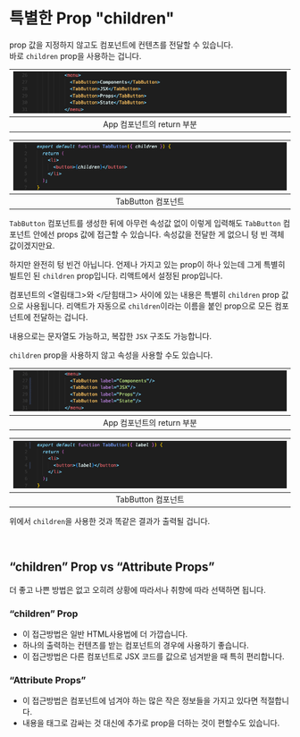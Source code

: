 # 특별한 Prop "children"
prop 값을 지정하지 않고도 컴포넌트에 컨텐츠를 전달할 수 있습니다.  
바로 `children` prop을 사용하는 겁니다.

|![app component](img/react7_2.png)|
|:--:|
|App 컴포넌트의 return 부분|

|![tabbutton component](img/react7_1.png)|
|:--:|
|TabButton 컴포넌트|

`TabButton` 컴포넌트를 생성한 뒤에 아무런 속성값 없이 이렇게 입력해도 `TabButton` 컴포넌트 안에선 props 값에 접근할 수 있습니다. 속성값을 전달한 게 없으니 텅 빈 객체값이겠지만요.

하지만 완전히 텅 빈건 아닙니다. 언제나 가지고 있는 prop이 하나 있는데 그게 특별히 빌트인 된 `children` prop입니다. 리액트에서 설정된 prop입니다.

컴포넌트의 <열림태그>와 </닫힘태그> 사이에 있는 내용은 특별히 `children` prop 값으로 사용됩니다. 리액트가 자동으로 `children`이라는 이름을 붙인 prop으로 모든 컴포넌트에 전달하는 겁니다.

내용으로는 문자열도 가능하고, 복잡한 `JSX` 구조도 가능합니다.

`children` prop을 사용하지 않고 속성을 사용할 수도 있습니다.

|![app component](img/react7_3.png)|
|:--:|
|App 컴포넌트의 return 부분|

|![tabbutton component](img/react7_4.png)|
|:--:|
|TabButton 컴포넌트|

위에서 `children`을 사용한 것과 똑같은 결과가 출력될 겁니다.

<br/>

## “children” Prop vs “Attribute Props”
더 좋고 나쁜 방법은 없고 오히려 상황에 따라서나 취향에 따라 선택하면 됩니다.  

### “children” Prop

- 이 접근방법은 일반 HTML사용법에 더 가깝습니다.
- 하나의 출력하는 컨텐츠를 받는 컴포넌트의 경우에 사용하기 좋습니다.
- 이 접근방법은 다른 컴포넌트로 JSX 코드를 값으로 넘겨받을 때 특히 편리합니다.

### “Attribute Props”

- 이 접근방법은 컴포넌트에 넘겨야 하는 많은 작은 정보들을 가지고 있다면 적절합니다.
- 내용을 태그로 감싸는 것 대신에 추가로 prop을 더하는 것이 편할수도 있습니다.

<br/>
